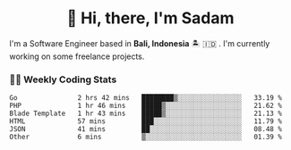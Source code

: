 <h1 align="center">👋 Hi, there, I'm Sadam</h1>
<p>I'm a Software Engineer based in <strong>Bali, Indonesia</strong> 🏝️ 🇮🇩 . I'm currently working on some freelance projects.</p>

### 👨‍💻 Weekly Coding Stats
<!--START_SECTION:waka-->

```text
Go               2 hrs 42 mins   ████████▒░░░░░░░░░░░░░░░░   33.19 %
PHP              1 hr 46 mins    █████▒░░░░░░░░░░░░░░░░░░░   21.62 %
Blade Template   1 hr 43 mins    █████▒░░░░░░░░░░░░░░░░░░░   21.13 %
HTML             57 mins         ███░░░░░░░░░░░░░░░░░░░░░░   11.79 %
JSON             41 mins         ██░░░░░░░░░░░░░░░░░░░░░░░   08.48 %
Other            6 mins          ▒░░░░░░░░░░░░░░░░░░░░░░░░   01.39 %
```

<!--END_SECTION:waka-->
